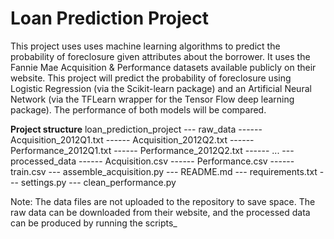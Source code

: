 Loan Prediction Project
===

This project uses uses machine learning algorithms to predict the probability of foreclosure given 
attributes about the borrower. It uses the Fannie Mae Acquisition & Performance datasets available
publicly on their website. This project will predict the probability of foreclosure using Logistic
Regression (via the Scikit-learn package) and an Artificial Neural Network (via the TFLearn wrapper
for the Tensor Flow deep learning package). The performance of both models will be compared.


**Project structure**
loan_prediction_project
--- raw_data
------ Acquisition_2012Q1.txt
------ Acquisition_2012Q2.txt
------ Performance_2012Q1.txt
------ Performance_2012Q2.txt
------ ...
--- processed_data
------ Acquisition.csv
------ Performance.csv
------ train.csv
--- assemble_acquisition.py
--- README.md
--- requirements.txt
--- settings.py
--- clean_performance.py

Note: The data files are not uploaded to the repository to save space. The raw data can be downloaded
from their website, and the processed data can be produced by running the scripts_